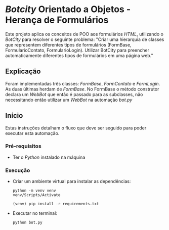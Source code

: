 # _Botcity_ Orientado a Objetos - Herança de Formulários

Este projeto aplica os conceitos de POO aos formulários _HTML_, utilizando o _BotCity_ para resolver o seguinte problema: "Criar uma hierarquia de classes que representem diferentes tipos de formulários (FormBase, FormularioContato, FormularioLogin). Utilizar BotCity para preencher automaticamente diferentes tipos de formulários em uma página web."

## Explicação

Foram implementadas três classes: _FormBase_, _FormContato_ e _FormLogin_. As duas últimas herdam de _FormBase_. No FormBase o método construtor declara um _WebBot_ que então é passado para as subclasses, não necessitando então utilizar um _WebBot_ na automação _bot.py_

## Início

Estas instruções detalham o fluxo que deve ser seguido para poder executar esta automação.

### Pré-requisitos
- Ter o _Python_ instalado na máquina

### Execução
* Criar um ambiente virtual para instalar as dependências:
  ```
  python -m venv venv
  venv/Scripts/Activate
  
  (venv) pip install -r requirements.txt
  ```

* Executar no terminal:
    ```
    python bot.py
    ```

